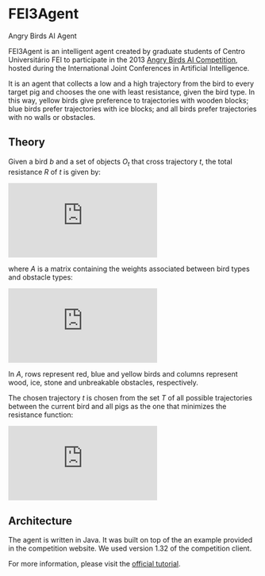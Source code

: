 # FEI3Agent
Angry Birds AI Agent

FEI3Agent is an intelligent agent created by graduate students of Centro Universitário FEI to participate in the 2013 [Angry Birds AI Competition](https://aibirds.org/), hosted during the International Joint Conferences in Artificial Intelligence.

It is an agent that collects a low and a high trajectory from the bird to every target pig and chooses the one with least resistance, given the bird type. In this way, yellow birds give preference to trajectories with wooden blocks; blue birds prefer trajectories with ice blocks; and all birds prefer trajectories with no walls or obstacles.

## Theory

Given a bird _b_ and a set of objects _O<sub>t</sub>_ that cross trajectory _t_, the total resistance _R_ of _t_ is given by:

![R_t = \sum_ {o \in O_t} A[b, o]](http://www.sciweavers.org/tex2img.php?eq=R_t%20%3D%20%5Csum_%20%7Bo%20%5Cin%20O_t%7D%20A%5Bb%2C%20o%5D&bc=White&fc=Black&im=jpg&fs=12&ff=arev&edit=0)

where _A_ is a matrix containing the weights associated between bird types and obstacle types:

![\begin{bmatrix}1 & 6 & 2 & \infty \\3 & 1 & 6 & \infty \\1 & 6 & 3 & \infty \\\end{bmatrix}](http://www.sciweavers.org/tex2img.php?eq=A%3D%0A%5Cbegin%7Bbmatrix%7D%0A1%20%26%206%20%26%202%20%26%20%5Cinfty%20%5C%5C%0A3%20%26%201%20%26%206%20%26%20%5Cinfty%20%5C%5C%0A1%20%26%206%20%26%203%20%26%20%5Cinfty%20%5C%5C%0A%5Cend%7Bbmatrix%7D&bc=White&fc=Black&im=jpg&fs=12&ff=arev&edit=0)

In _A_, rows represent red, blue and yellow birds and columns represent wood, ice, stone and unbreakable obstacles, respectively.

The chosen trajectory _t_ is chosen from the set _T_ of all possible trajectories between the current bird and all pigs as the one that minimizes the resistance function:

![t* = argmin_{t \in T} \quad R_t](http://www.sciweavers.org/tex2img.php?eq=t%2A%20%3D%20argmin_%7Bt%20%5Cin%20T%7D%20%20R_t&bc=White&fc=Black&im=jpg&fs=12&ff=arev&edit=0)

## Architecture

The agent is written in Java. It was built on top of the an example provided in the competition website. We used version 1.32 of the competition client.

For more information, please visit the [official tutorial](https://aibirds.org/basic-game-playing-software/getting-started.html).
